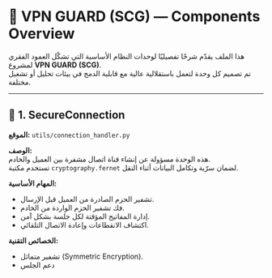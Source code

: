 # 🧩 VPN GUARD (SCG) — Components Overview

هذا الملف يقدّم شرحًا تفصيليًا لوحدات النظام الأساسية التي تشكّل العمود الفقري لمشروع **VPN GUARD (SCG)**.  
تم تصميم كل وحدة لتعمل باستقلالية عالية مع قابلية الدمج في بيئات تحليل أو تشغيل مختلفة.

---

## 🔐 1. SecureConnection
**الموقع:** `utils/connection_handler.py`

**الوصف:**  
هذه الوحدة مسؤولة عن إنشاء قناة اتصال مشفرة بين العميل والخادم.  
تستخدم مكتبة `cryptography.fernet` لضمان سرّية وتكامل البيانات أثناء النقل.

**المهام الأساسية:**
- تشفير الحزم الصادرة من العميل قبل الإرسال.  
- فك تشفير الحزم الواردة من الخادم.  
- إدارة المفاتيح المؤقتة لكل جلسة بشكل آمن.  
- اكتشاف الانقطاعات وإعادة الاتصال التلقائي.

**الخصائص التقنية:**
- تشفير متماثل (Symmetric Encryption).  
- دعم الجلس
